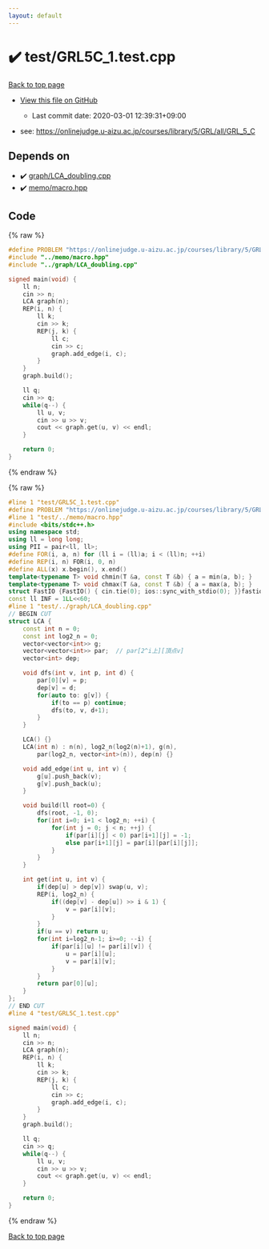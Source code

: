 ```yaml
---
layout: default
---
```


<!-- mathjax config similar to math.stackexchange -->
<script type="text/javascript" async
  src="https://cdnjs.cloudflare.com/ajax/libs/mathjax/2.7.5/MathJax.js?config=TeX-MML-AM_CHTML">
</script>
<script type="text/x-mathjax-config">
  MathJax.Hub.Config({
    TeX: { equationNumbers: { autoNumber: "AMS" }},
    tex2jax: {
      inlineMath: [ ['$','$'] ],
      processEscapes: true
    },
    "HTML-CSS": { matchFontHeight: false },
    displayAlign: "left",
    displayIndent: "2em"
  });
</script>

<script type="text/javascript" src="https://cdnjs.cloudflare.com/ajax/libs/jquery/3.4.1/jquery.min.js"></script>
<script src="https://cdn.jsdelivr.net/npm/jquery-balloon-js@1.1.2/jquery.balloon.min.js" integrity="sha256-ZEYs9VrgAeNuPvs15E39OsyOJaIkXEEt10fzxJ20+2I=" crossorigin="anonymous"></script>
<script type="text/javascript" src="../../assets/js/copy-button.js"></script>
<link rel="stylesheet" href="../../assets/css/copy-button.css" />


# :heavy_check_mark: test/GRL5C_1.test.cpp

<a href="../../index.html">Back to top page</a>

* <a href="{{ site.github.repository_url }}/blob/master/test/GRL5C_1.test.cpp">View this file on GitHub</a>
    - Last commit date: 2020-03-01 12:39:31+09:00


* see: <a href="https://onlinejudge.u-aizu.ac.jp/courses/library/5/GRL/all/GRL_5_C">https://onlinejudge.u-aizu.ac.jp/courses/library/5/GRL/all/GRL_5_C</a>


## Depends on

* :heavy_check_mark: <a href="../../library/graph/LCA_doubling.cpp.html">graph/LCA_doubling.cpp</a>
* :heavy_check_mark: <a href="../../library/memo/macro.hpp.html">memo/macro.hpp</a>


## Code

<a id="unbundled"></a>
{% raw %}
```cpp
#define PROBLEM "https://onlinejudge.u-aizu.ac.jp/courses/library/5/GRL/all/GRL_5_C"
#include "../memo/macro.hpp"
#include "../graph/LCA_doubling.cpp"

signed main(void) {
    ll n;
    cin >> n;
    LCA graph(n);
    REP(i, n) {
        ll k;
        cin >> k;
        REP(j, k) {
            ll c;
            cin >> c;
            graph.add_edge(i, c);
        }
    }
    graph.build();

    ll q;
    cin >> q;
    while(q--) {
        ll u, v;
        cin >> u >> v;
        cout << graph.get(u, v) << endl;
    }

    return 0;
}
```
{% endraw %}

<a id="bundled"></a>
{% raw %}
```cpp
#line 1 "test/GRL5C_1.test.cpp"
#define PROBLEM "https://onlinejudge.u-aizu.ac.jp/courses/library/5/GRL/all/GRL_5_C"
#line 1 "test/../memo/macro.hpp"
#include <bits/stdc++.h>
using namespace std;
using ll = long long;
using PII = pair<ll, ll>;
#define FOR(i, a, n) for (ll i = (ll)a; i < (ll)n; ++i)
#define REP(i, n) FOR(i, 0, n)
#define ALL(x) x.begin(), x.end()
template<typename T> void chmin(T &a, const T &b) { a = min(a, b); }
template<typename T> void chmax(T &a, const T &b) { a = max(a, b); }
struct FastIO {FastIO() { cin.tie(0); ios::sync_with_stdio(0); }}fastiofastio;
const ll INF = 1LL<<60;
#line 1 "test/../graph/LCA_doubling.cpp"
// BEGIN CUT
struct LCA {
    const int n = 0;
    const int log2_n = 0;
    vector<vector<int>> g;
    vector<vector<int>> par;  // par[2^i上][頂点v]
    vector<int> dep;

    void dfs(int v, int p, int d) {
        par[0][v] = p;
        dep[v] = d;
        for(auto to: g[v]) {
            if(to == p) continue;
            dfs(to, v, d+1);
        }
    }

    LCA() {}
    LCA(int n) : n(n), log2_n(log2(n)+1), g(n),
        par(log2_n, vector<int>(n)), dep(n) {}

    void add_edge(int u, int v) {
        g[u].push_back(v);
        g[v].push_back(u);
    }

    void build(ll root=0) {
        dfs(root, -1, 0);
        for(int i=0; i+1 < log2_n; ++i) {
            for(int j = 0; j < n; ++j) {
                if(par[i][j] < 0) par[i+1][j] = -1;
                else par[i+1][j] = par[i][par[i][j]];
            }
        }
    }

    int get(int u, int v) {
        if(dep[u] > dep[v]) swap(u, v);
        REP(i, log2_n) {
            if((dep[v] - dep[u]) >> i & 1) {
                v = par[i][v];
            }
        }
        if(u == v) return u;
        for(int i=log2_n-1; i>=0; --i) {
            if(par[i][u] != par[i][v]) {
                u = par[i][u];
                v = par[i][v];
            }
        }
        return par[0][u];
    }
};
// END CUT
#line 4 "test/GRL5C_1.test.cpp"

signed main(void) {
    ll n;
    cin >> n;
    LCA graph(n);
    REP(i, n) {
        ll k;
        cin >> k;
        REP(j, k) {
            ll c;
            cin >> c;
            graph.add_edge(i, c);
        }
    }
    graph.build();

    ll q;
    cin >> q;
    while(q--) {
        ll u, v;
        cin >> u >> v;
        cout << graph.get(u, v) << endl;
    }

    return 0;
}

```
{% endraw %}

<a href="../../index.html">Back to top page</a>

